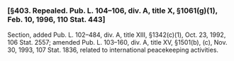 ### [§403. Repealed. Pub. L. 104–106, div. A, title X, §1061(g)(1), Feb. 10, 1996, 110 Stat. 443] ###

Section, added Pub. L. 102–484, div. A, title XIII, §1342(c)(1), Oct. 23, 1992, 106 Stat. 2557; amended Pub. L. 103–160, div. A, title XV, §1501(b), (c), Nov. 30, 1993, 107 Stat. 1836, related to international peacekeeping activities.